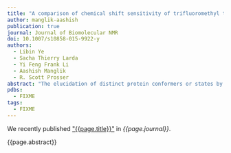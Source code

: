 ```yaml
---
title: "A comparison of chemical shift sensitivity of trifluoromethyl tags: optimizing resolution in <sup>19</sup>F NMR studies of proteins"
author: manglik-aashish
publication: true
journal: Journal of Biomolecular NMR
doi: 10.1007/s10858-015-9922-y
authors:
  - Libin Ye
  - Sacha Thierry Larda
  - Yi Feng Frank Li
  - Aashish Manglik
  - R. Scott Prosser
abstract: "The elucidation of distinct protein conformers or states by fluorine (<sup>19</sup>F) NMR requires fluorinated moieties whose chemical shifts are most sensitive to subtle changes in the local dielectric and magnetic shielding environment. In this study we evaluate the effective chemical shift dispersion of a number of thiol-reactive trifluoromethyl probes [i.e. 2-bromo-N-(4-(trifluoromethyl)phenyl)acetamide (BTFMA), N-(4-bromo-3-(trifluoromethyl)phenyl)acetamide (3-BTFMA), 3-bromo-1,1,1-trifluoropropan-2-ol (BTFP), 1-bromo-3,3,4,4,4-pentafluorobutan-2-one (BPFB), 3-bromo-1,1,1-trifluoropropan-2-one (BTFA), and 2,2,2-trifluoroethyl-1-thiol (TFET)] under conditions of varying polarity. In considering the sensitivity of the <sup>19</sup>F NMR chemical shift to the local environment, a series of methanol/water mixtures were prepared, ranging from relatively non-polar (MeOH:H<sub>2</sub>O = 4) to polar (MeOH:H<sub>2</sub>O = 0.25). <sup>19</sup>F NMR spectra of the tripeptide, glutathione ((2S)-2-amino-4-{[(1R)-1-[(carboxymethyl)carbamoyl]-2-sulfanylethyl]carbamoyl}butanoic acid), conjugated to each of the above trifluoromethyl probes, revealed that the BTFMA tag exhibited a significantly greater range of chemical shift as a function of solvent polarity than did either BTFA or TFET. DFT calculations using the B3LYP hybrid functional and the 6-31G(d,p) basis set, confirmed the observed trend in chemical shift dispersion with solvent polarity."
pdbs:
  - FIXME
tags:
  - FIXME
---
```


We recently published ["{{page.title}}"](https://doi.org/{{page.doi}}) in *{{page.journal}}*.

{{page.abstract}}
